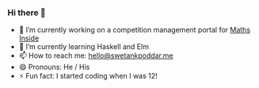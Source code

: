 ### Hi there 👋

- 🔭 I’m currently working on a competition management portal for <a href='https://mathsinside.com' target='_blank'>Maths Inside</a>
- 🌱 I’m currently learning Haskell and Elm
- 📫 How to reach me: hello@swetankpoddar.me
- 😄 Pronouns: He / His
- ⚡ Fun fact: I started coding when I was 12!
